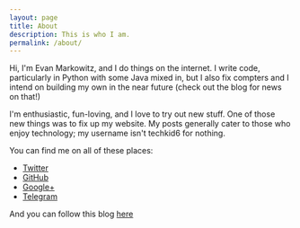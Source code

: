 ```yaml
---
layout: page
title: About
description: This is who I am.
permalink: /about/
---
```


Hi, I'm Evan Markowitz, and I do things on the internet.  I write code, particularly in Python with some Java mixed in, but I also fix compters and I intend on building my own in the near future (check out the blog for news on that!)

I'm enthusiastic, fun-loving, and I love to try out new stuff.  One of those new things was to fix up my website.  My posts generally cater to those who enjoy technology; my username isn't techkid6 for nothing.

You can find me on all of these places:

* [Twitter](https://twitter.com/techkid6)
* [GitHub](https://github.com/techkid6)
* [Google+](https://plus.google.com/+EvanMarkowitz)
* [Telegram](https://telegram.me/techkid6)

And you can follow this blog [here](http://techkid6.com/feed.xml)

